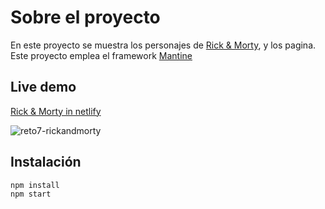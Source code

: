 # Sobre el proyecto

En este proyecto se muestra los personajes de [Rick & Morty](https://rickandmortyapi.com/documentation), y los pagina. Este proyecto emplea el framework [Mantine](https://mantine.dev/)

## Live demo
[Rick & Morty in netlify](https://rickandmorty-jcdiaz.netlify.app/)  

![reto7-rickandmorty](https://user-images.githubusercontent.com/13368066/148628413-a7f67f22-ba4a-4d36-a7a8-05893dd8e229.gif)

## Instalación

```sh
npm install
npm start
```
